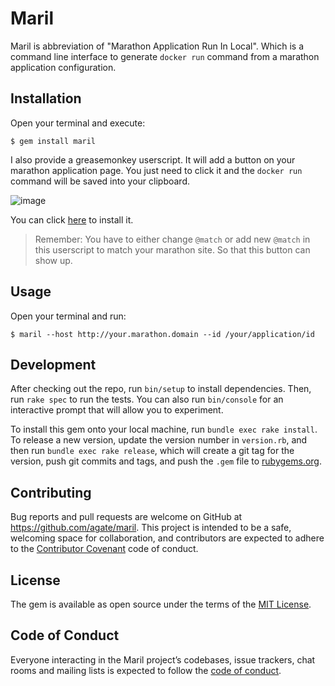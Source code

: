 # Maril

Maril is abbreviation of "Marathon Application Run In Local". Which is a command line interface to generate `docker run` command from a marathon application configuration.

## Installation

Open your terminal and execute:

```
$ gem install maril
```

I also provide a greasemonkey userscript. It will add a button on your marathon application page. You just need to click it and the `docker run` command will be saved into your clipboard.

![image](https://user-images.githubusercontent.com/21731/28947741-3bc76082-7877-11e7-8564-fed827369626.png)

You can click [here](https://raw.githubusercontent.com/agate/maril/master/userscript/maril.user.js) to install it.

> Remember: You have to either change `@match` or add new `@match` in this userscript to match your marathon site. So that this button can show up.

## Usage

Open your terminal and run:

```
$ maril --host http://your.marathon.domain --id /your/application/id
```

## Development

After checking out the repo, run `bin/setup` to install dependencies. Then, run `rake spec` to run the tests. You can also run `bin/console` for an interactive prompt that will allow you to experiment.

To install this gem onto your local machine, run `bundle exec rake install`. To release a new version, update the version number in `version.rb`, and then run `bundle exec rake release`, which will create a git tag for the version, push git commits and tags, and push the `.gem` file to [rubygems.org](https://rubygems.org).

## Contributing

Bug reports and pull requests are welcome on GitHub at https://github.com/agate/maril. This project is intended to be a safe, welcoming space for collaboration, and contributors are expected to adhere to the [Contributor Covenant](http://contributor-covenant.org) code of conduct.

## License

The gem is available as open source under the terms of the [MIT License](http://opensource.org/licenses/MIT).

## Code of Conduct

Everyone interacting in the Maril project’s codebases, issue trackers, chat rooms and mailing lists is expected to follow the [code of conduct](https://github.com/agate/maril/blob/master/CODE_OF_CONDUCT.md).

